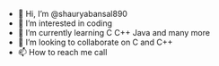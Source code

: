 - 👋 Hi, I’m @shauryabansal890
- 👀 I’m interested in coding
- 🌱 I’m currently learning C C++ Java and many more
- 💞️ I’m looking to collaborate on C and C++
- 📫 How to reach me call

<!---
shauryabansal890/shauryabansal890 is a ✨ special ✨ repository because its `README.md` (this file) appears on your GitHub profile.
You can click the Preview link to take a look at your changes.
--->
